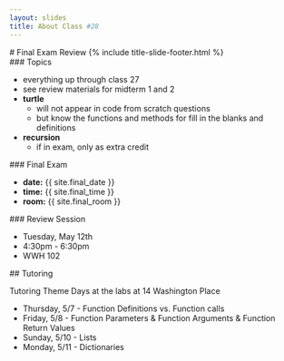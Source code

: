 ```yaml
---
layout: slides
title: About Class #28 
---
```

<section markdown="block" class="title-slide">
# Final Exam Review
{% include title-slide-footer.html %}
</section>

<section markdown="block">
### Topics


* everything up through class 27
* see review materials for midterm 1 and 2
* __turtle__ 	
	* will not appear in code from scratch questions 
	* but know the functions and methods for fill in the blanks and definitions
* __recursion__
	* if in exam, only as extra credit

</section>


<section markdown="block">
### Final Exam

* __date:__ {{ site.final_date }}
* __time:__ {{ site.final_time }}
* __room:__ {{ site.final_room }}
</section>

<section markdown="block">
### Review Session

* Tuesday, May 12th 
* 4:30pm - 6:30pm
* WWH 102


</section>

<section markdown="block">
## Tutoring

Tutoring Theme Days at the labs at 14 Washington Place

* Thursday, 5/7 - Function Definitions vs. Function calls
* Friday, 5/8 - Function Parameters & Function Arguments & Function Return Values
* Sunday, 5/10 - Lists
* Monday, 5/11 - Dictionaries
</section>
